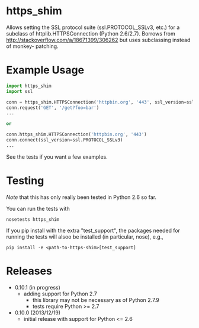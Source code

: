 https_shim
==========

Allows setting the SSL protocol suite (ssl.PROTOCOL_SSLv3, etc.) for a 
subclass of httplib.HTTPSConnection (Python 2.6/2.7). Borrows from 
http://stackoverflow.com/a/18671399/306262 but uses subclassing instead of monkey-
patching.

Example Usage
=============
```python
import https_shim
import ssl

conn = https_shim.HTTPSConnection('httpbin.org', '443', ssl_version=ssl.PROTOCOL_SSLv3)
conn.request('GET', '/get?foo=bar')
...

or

conn.https_shim.HTTPSConnection('httpbin.org', '443')
conn.connect(ssl_version=ssl.PROTOCOL_SSLv3)
...

```

See the tests if you want a few examples.

Testing
=======
*Note* that this has only really been tested in Python 2.6 so far.

You can run the tests with 

    nosetests https_shim

If you pip install with the extra "test_support", the packages needed for running the tests will
alsoo be installed (in particular, nose), e.g.,

    pip install -e <path-to-https-shim>[test_support]


Releases
========

* 0.10.1 (in progress)
  * adding support for Python 2.7
    * this library may not be necessary as of Python 2.7.9
    * tests require Python >= 2.7
* 0.10.0 (2013/12/19)
  * initial release with support for Python <= 2.6

